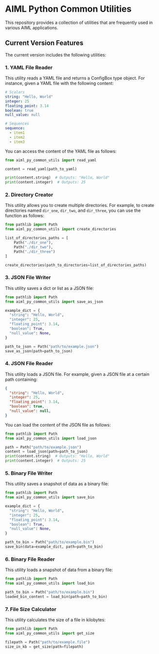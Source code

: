 # AIML Python Common Utilities

This repository provides a collection of utilities that are frequently used in various AIML applications.

## Current Version Features

The current version includes the following utilities:

### 1. YAML File Reader

This utility reads a YAML file and returns a ConfigBox type object. For instance, given a YAML file with the following content:

```yaml
# Scalars
string: "Hello, World"
integer: 25
floating_point: 3.14
boolean: true
null_value: null

# Sequences
sequence:
  - item1
  - item2
  - item3
```

You can access the content of the YAML file as follows:

```python
from aiml_py_common_utils import read_yaml

content = read_yaml(path_to_yaml)

print(content.string)  # Outputs: "Hello, World"
print(content.integer)  # Outputs: 25
```

### 2. Directory Creator

This utility allows you to create multiple directories. For example, to create directories named `dir_one`, `dir_two`, and `dir_three`, you can use the function as follows:

```python
from pathlib import Path
from aiml_py_common_utils import create_directories

list_of_directories_paths = [
    Path("./dir_one"),
    Path("./dir_two"),
    Path("./dir_three")
]

create_directories(path_to_directories=list_of_directories_paths)
```

### 3. JSON File Writer

This utility saves a dict or list as a JSON file:

```python
from pathlib import Path
from aiml_py_common_utils import save_as_json

example_dict = {
  "string": "Hello, World",
  "integer": 25,
  "floating_point": 3.14,
  "boolean": True,
  "null_value": None,
}

path_to_json = Path("path/to/example.json")
save_as_json(path=path_to_json)
```


### 4. JSON File Reader

This utility loads a JSON file. For example, given a JSON file at a certain path containing:

```JSON
{
  "string": "Hello, World",
  "integer": 25,
  "floating_point": 3.14,
  "boolean": true,
  "null_value": null,
}
```

You can load the content of the JSON file as follows:

```python
from pathlib import Path
from aiml_py_common_utils import load_json

path = Path("path/to/example.json")
content = load_json(path=path_to_json)
print(content.string)  # Outputs: "Hello, World"
print(content.integer)  # Outputs: 25
```

### 5. Binary File Writer

This utility saves a snapshot of data as a binary file:

```python
from pathlib import Path
from aiml_py_common_utils import save_bin

example_dict = {
  "string": "Hello, World",
  "integer": 25,
  "floating_point": 3.14,
  "boolean": True,
  "null_value": None,
}

path_to_bin = Path("path/to/example.bin")
save_bin(data=example_dict, path=path_to_bin)
```

### 6. Binary File Reader

This utility loads a snapshot of data from a binary file:

```python
from pathlib import Path
from aiml_py_common_utils import load_bin

path_to_bin = Path("path/to/example.bin")
loaded_bin_content = load_bin(path=path_to_bin)
```

### 7. File Size Calculator

This utility calculates the size of a file in kilobytes:

```python
from pathlib import Path
from aiml_py_common_utils import get_size

filepath = Path("path/to/example.file")
size_in_kb = get_size(path=filepath)
```
